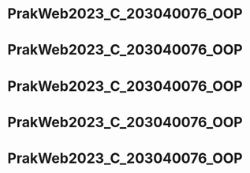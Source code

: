 # PrakWeb2023_C_203040076_OOP
# PrakWeb2023_C_203040076_OOP
# PrakWeb2023_C_203040076_OOP
# PrakWeb2023_C_203040076_OOP
# PrakWeb2023_C_203040076_OOP
